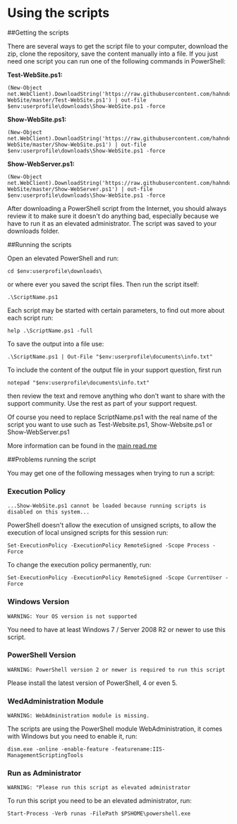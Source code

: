 # Using the scripts

##Getting the scripts

There are several ways to get the script file to your computer, download the zip, clone the repository, save the content manually into a file. If you just need one script you can run one of the following commands in PowerShell:

**Test-WebSite.ps1:**

	(New-Object net.WebClient).DownloadString('https://raw.githubusercontent.com/hahndorf/Test-WebSite/master/Test-WebSite.ps1') | out-file $env:userprofile\downloads\Show-WebSite.ps1 -force 

**Show-WebSite.ps1:**

	(New-Object net.WebClient).DownloadString('https://raw.githubusercontent.com/hahndorf/Test-WebSite/master/Show-WebSite.ps1') | out-file $env:userprofile\downloads\Show-WebSite.ps1 -force

**Show-WebServer.ps1:**

	(New-Object net.WebClient).DownloadString('https://raw.githubusercontent.com/hahndorf/Test-WebSite/master/Show-WebServer.ps1') | out-file $env:userprofile\downloads\Show-WebSite.ps1 -force

After downloading a PowerShell script from the Internet, you should always review it to make sure it doesn't do anything bad, especially because we have to run it as an elevated administrator. The script was saved to your downloads folder.

##Running the scripts

Open an elevated PowerShell and run:

	cd $env:userprofile\downloads\

or where ever you saved the script files. Then run the script itself:

    .\ScriptName.ps1

Each script may be started with certain parameters, to find out more about each script run:

    help .\ScriptName.ps1 -full

To save the output into a file use:

    .\ScriptName.ps1 | Out-File "$env:userprofile\documents\info.txt"

To include the content of the output file in your support question, first run

    notepad "$env:userprofile\documents\info.txt"

then review the text and remove anything who don't want to share with the support community. Use the rest as part of your support request.

Of course you need to replace ScriptName.ps1 with the real name of the script you want to use such as Test-Website.ps1, Show-Website.ps1 or Show-WebServer.ps1

More information can be found in the [main read.me](https://github.com/hahndorf/Test-WebSite)


##Problems running the script

You may get one of the following messages when trying to run a script:

### Execution Policy

    ...Show-WebSite.ps1 cannot be loaded because running scripts is disabled on this system...

PowerShell doesn't allow the execution of unsigned scripts, to
allow the execution of local unsigned scripts for this session run:

    Set-ExecutionPolicy -ExecutionPolicy RemoteSigned -Scope Process -Force

To change the execution policy permanently, run:

	Set-ExecutionPolicy -ExecutionPolicy RemoteSigned -Scope CurrentUser -Force

### Windows Version

    WARNING: Your OS version is not supported

You need to have at least Windows 7 / Server 2008 R2 or newer to use this script.

### PowerShell Version

    WARNING: PowerShell version 2 or newer is required to run this script

Please install the latest version of PowerShell, 4 or even 5.

### WedAdministration Module

    WARNING: WebAdministration module is missing.

The scripts are using the PowerShell module WebAdministration, it comes with Windows but you need to enable it, run:

    dism.exe -online -enable-feature -featurename:IIS-ManagementScriptingTools

### Run as Administrator

    WARNING: "Please run this script as elevated administrator

To run this script you need to be an elevated administrator, run:

    Start-Process -Verb runas -FilePath $PSHOME\powershell.exe